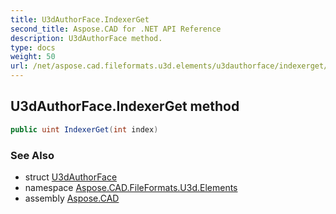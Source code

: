 ```yaml
---
title: U3dAuthorFace.IndexerGet
second_title: Aspose.CAD for .NET API Reference
description: U3dAuthorFace method. 
type: docs
weight: 50
url: /net/aspose.cad.fileformats.u3d.elements/u3dauthorface/indexerget/
---
```

## U3dAuthorFace.IndexerGet method

```csharp
public uint IndexerGet(int index)
```

### See Also

* struct [U3dAuthorFace](../)
* namespace [Aspose.CAD.FileFormats.U3d.Elements](../../u3dauthorface/)
* assembly [Aspose.CAD](../../../)


